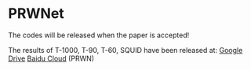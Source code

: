 # PRWNet

The codes will be released when the paper is accepted!

The results of T-1000, T-90, T-60, SQUID have been released at:
[Google Drive](https://drive.google.com/file/d/1ZZ_aDM46xfydLNSV4o-nyXoTFqA4CCC8/view?usp=sharing)
[Baidu Cloud](https://pan.baidu.com/s/1Q3wR5iiixrDNv9DDoIpRGQ)   (PRWN)
